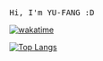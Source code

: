 <!-- ### Hi there 👋

<!--
**jill83123/jill83123** is a ✨ _special_ ✨ repository because its `README.md` (this file) appears on your GitHub profile.

Here are some ideas to get you started:

- 🔭 I’m currently working on ...
- 🌱 I’m currently learning ...
- 👯 I’m looking to collaborate on ...
- 🤔 I’m looking for help with ...
- 💬 Ask me about ...
- 📫 How to reach me: ...
- 😄 Pronouns: ...
- ⚡ Fun fact: ...
-->

<samp>Hi, I'm YU-FANG :D</samp>

[![wakatime](https://wakatime.com/badge/user/92046622-8892-4efb-a574-3db4d5eb137e.svg)](https://wakatime.com/@92046622-8892-4efb-a574-3db4d5eb137e)

[![Top Langs](https://github-readme-stats.vercel.app/api/top-langs/?username=jill83123&layout=compact&bg_color=65,f9edee,faeaea,ececf7,e3eeff&title_color=434d70&text_color=494949&hide_border=true)](https://github.com/anuraghazra/github-readme-stats)
